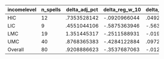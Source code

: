 incomelevel|n_spells|delta_adj_pct|delta_reg_w_10|delta_reg_w_20|delta_reg_w_30|delta_reg_w_40|delta_reg_w_50|delta_reg_w_60|delta_reg_w_70|delta_reg_w_80|delta_reg_w_90
---|---|---|---|---|---|---|---|---|---|---|---
HIC|12|.7353528142|-.0920966044|.0492232181|.1227687821|.4617568851|.496730268|.5742874146|.7144083381|.9230068922|2.141991138
LIC|9|.4551044106|-.5875363946|-.5638717413|-.1699390411|-.0854110718|.1339449137|.6527267694|.7571762204|1.657662988|2.301187038
LMC|19|1.351445317|-.2511588931|-.0193285253|.6890804768|1.036939979|1.048017859|1.250891089|1.624314785|2.245892048|3.009453773
UMC|40|.8768365383|-.4284122884|.0972191915|.4156391025|.6258043647|.851657033|1.089253068|1.478873134|1.89380753|2.687920809
Overall|80|.9208886623|-.3537687063|-.0120330174|.3707733452|.618830204|.7643110752|1.001288056|1.317554951|1.805241227|2.638887882
